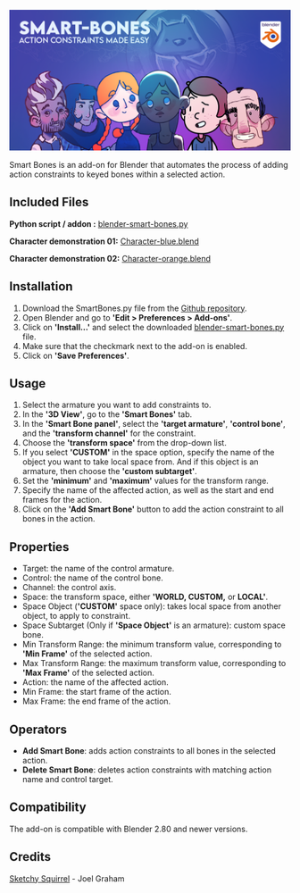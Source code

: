 ![Smart-Bones for Blender, subtitle: Action Constraints Made Easy](assets/smart-bones-banner.png)

Smart Bones is an add-on for Blender that automates the process of adding action constraints to keyed bones within a selected action.

## Included Files
__Python script / addon :__ [blender-smart-bones.py](/blender-smart-bones.py)

__Character demonstration 01:__ [Character-blue.blend](/assets/01-character-blue.blend)

__Character demonstration 02:__ [Character-orange.blend](/assets/02-character-orange.blend)



## Installation
1. Download the SmartBones.py file from the [Github repository](https://github.com/sketchy-squirrel/smart-bones).
2. Open Blender and go to __'Edit > Preferences > Add-ons'__.
3. Click on __'Install...'__ and select the downloaded [blender-smart-bones.py](/blender-smart-bones.py) file.
4. Make sure that the checkmark next to the add-on is enabled.
5. Click on __'Save Preferences'__.

## Usage
1. Select the armature you want to add constraints to.
2. In the __'3D View'__, go to the __'Smart Bones'__ tab.
3. In the __'Smart Bone panel'__, select the __'target armature'__, __'control bone'__, and the __'transform channel'__ for the constraint.
4. Choose the __'transform space'__ from the drop-down list.
5. If you select __'CUSTOM'__ in the space option, specify the name of the object you want to take local space from. And if this object is an armature, then choose the __'custom subtarget'__.
6. Set the __'minimum'__ and __'maximum'__ values for the transform range.
7. Specify the name of the affected action, as well as the start and end frames for the action.
8. Click on the __'Add Smart Bone'__ button to add the action constraint to all bones in the action.

## Properties
* Target: the name of the control armature.
* Control: the name of the control bone.
* Channel: the control axis.
* Space: the transform space, either __'WORLD, CUSTOM,__ or __LOCAL'__.
* Space Object (__'CUSTOM'__ space only): takes local space from another object, to apply to constraint.
* Space Subtarget (Only if __'Space Object'__ is an armature): custom space bone.
* Min Transform Range: the minimum transform value, corresponding to __'Min Frame'__ of the selected action.
* Max Transform Range: the maximum transform value, corresponding to __'Max Frame'__ of the selected action.
* Action: the name of the affected action.
* Min Frame: the start frame of the action.
* Max Frame: the end frame of the action.

## Operators
* __Add Smart Bone__: adds action constraints to all bones in the selected action.
* __Delete Smart Bone__: deletes action constraints with matching action name and control target.

## Compatibility
The add-on is compatible with Blender 2.80 and newer versions.

## Credits
[Sketchy Squirrel](https://sketchysquirrel.com) - Joel Graham
